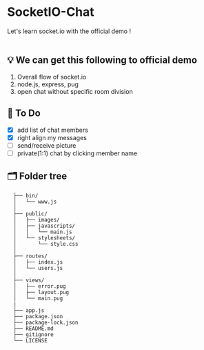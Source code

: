 # SocketIO-Chat
Let's learn socket.io with the official demo !
<br><br>
## 💡 We can get this following to official demo
1. Overall flow of socket.io
2. node.js, express, pug
3. open chat without specific room division
## 📝 To Do
- [x] add list of chat members
- [x] right align my messages
- [ ] send/receive picture
- [ ] private(1:1) chat by clicking member name
## 🗂️ Folder tree
```
  ├── bin/                      
  │   └── www.js                
  │ 
  ├── public/                  
  │   ├── images/        
  │   ├── javascripts/       
  │   │   └── main.js           
  │   └── stylesheets/
  │       └── style.css       
  │   
  ├── routes/               
  │   ├── index.js        
  │   └── users.js            
  │ 
  ├── views/                  
  │   ├── error.pug        
  │   ├── layout.pug            
  │   └── main.pug
  |
  ├── app.js
  ├── package.json
  ├── package-lock.json
  ├── README.md
  ├── gitignore
  └── LICENSE
```
